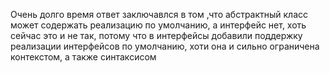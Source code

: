 Очень долго время ответ заключавлся в том ,что абстрактный класс может содержать реализацию по умолчанию, а интерфейс нет, хоть сейчас это и не так, потому что в интерфейсы добавили поддержку реализации интерфейсов по умолчанию, хоти она и сильно ограничена контекстом, а также синтаксисом